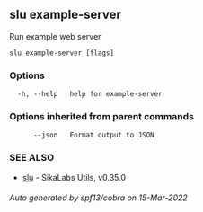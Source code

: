 ## slu example-server

Run example web server

```
slu example-server [flags]
```

### Options

```
  -h, --help   help for example-server
```

### Options inherited from parent commands

```
      --json   Format output to JSON
```

### SEE ALSO

* [slu](slu.md)	 - SikaLabs Utils, v0.35.0

###### Auto generated by spf13/cobra on 15-Mar-2022
